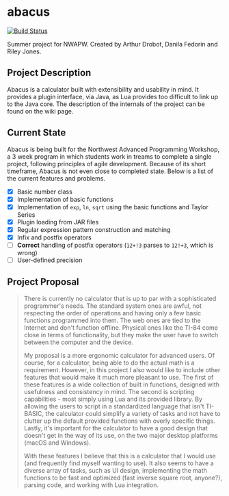 # abacus
[![Build Status](https://travis-ci.org/DanilaFe/abacus.svg?branch=master)](https://travis-ci.org/DanilaFe/abacus)

Summer project for NWAPW.
Created by Arthur Drobot, Danila Fedorin and Riley Jones.

## Project Description
Abacus is a calculator built with extensibility and usability in mind. It provides a plugin interface, via Java, as Lua provides too difficult to link up to the Java core. The description of the internals of the project can be found on the wiki page.

## Current State
Abacus is being built for the Northwest Advanced Programming Workshop, a 3 week program in which students work in treams to complete a single project, following principles of agile development. Because of its short timeframe, Abacus is not even close to completed state. Below is a list of the current features and problems.
- [x] Basic number class
- [x] Implementation of basic functions 
- [x] Implementation of `exp`, `ln`, `sqrt` using the basic functions and Taylor Series
- [x] Plugin loading from JAR files
- [x] Regular expression pattern construction and matching
- [x] Infix and postfix operators
- [ ] __Correct__ handling of postfix operators (`12+!3` parses to `12!+3`, which is wrong)
- [ ] User-defined precision
 
## Project Proposal
>There is currently no calculator that is up to par with a sophisticated programmer's needs. The standard system ones are awful, not respecting the order of operations and having only a few basic functions programmed into them. The web ones are tied to the Internet and don't function offline. Physical ones like the TI-84 come close in terms of functionality, but they make the user have to switch between the computer and the device. 
>
>My proposal is a more ergonomic calculator for advanced users. Of course, for a calculator, being able to do the actual math is a requirement. However, in this project I also would like to include other features that would make it much more pleasant to use. The first of these features is a wide collection of built in functions, designed with usefulness and consistency in mind. The second is scripting capabilities - most simply using Lua and its provided library. By allowing the users to script in a standardized language that isn't TI-BASIC, the calculator could simplify a variety of tasks and not have to clutter up the default provided functions with overly specific things. Lastly, it's important for the calculator to have a good design that doesn't get in the way of its use, on the two major desktop platforms (macOS and Windows). 
>
>With these features I believe that this is a calculator that I would use (and frequently find myself wanting to use). It also seems to have a diverse array of tasks, such as UI design, implementing the math functions to be fast and optimized (fast inverse square root, anyone?), parsing code, and working with Lua integration.
